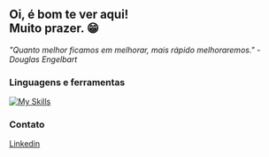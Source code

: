 ## Oi, é bom te ver aqui! <br> Muito prazer. 😁

*"Quanto melhor ficamos em melhorar, mais rápido melhoraremos." - Douglas Engelbart* <br>

### Linguagens e ferramentas
[![My Skills](https://skillicons.dev/icons?i=java,postgres,postman,html,css,js,git,spring,idea,vscode)](https://skillicons.dev)


### Contato
[Linkedin](https://www.linkedin.com/in/alane-kerolaine-g-l-carvalho/)
